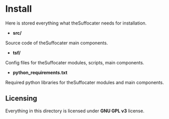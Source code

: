 # Install

Here is stored everything what theSuffocater needs for installation. 

- __src/__

Source code of theSuffocater main components.

- __tsf/__

Config files for theSuffocater modules, scripts, main components.

- __python_requirements.txt__

Required python libraries for theSuffocater modules and main components.

## Licensing

Everything in this directory is licensed under __GNU GPL v3__ license.
